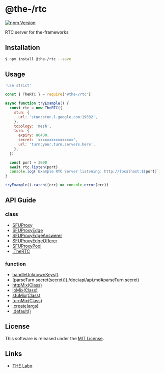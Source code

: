 @the-/rtc
==========

<!---
This file is generated by the-tmpl. Do not update manually.
--->

<!-- Badge Start -->
<a name="badges"></a>

[![npm Version][bd_npm_shield_url]][bd_npm_url]

[bd_repo_url]: https://github.com/the-labo/the
[bd_travis_url]: http://travis-ci.org/the-labo/the
[bd_travis_shield_url]: http://img.shields.io/travis/the-labo/the.svg?style=flat
[bd_travis_com_url]: http://travis-ci.com/the-labo/the
[bd_travis_com_shield_url]: https://api.travis-ci.com/the-labo/the.svg?token=
[bd_license_url]: https://github.com/the-labo/the/blob/master/LICENSE
[bd_npm_url]: http://www.npmjs.org/package/@the-/rtc
[bd_npm_shield_url]: http://img.shields.io/npm/v/@the-/rtc.svg?style=flat
[bd_standard_url]: http://standardjs.com/
[bd_standard_shield_url]: https://img.shields.io/badge/code%20style-standard-brightgreen.svg

<!-- Badge End -->


<!-- Description Start -->
<a name="description"></a>

RTC server for the-frameworks

<!-- Description End -->


<!-- Overview Start -->
<a name="overview"></a>



<!-- Overview End -->


<!-- Sections Start -->
<a name="sections"></a>

<!-- Section from "doc/readme/01.Installation.md.hbs" Start -->

<a name="section-doc-readme-01-installation-md"></a>

Installation
-----

```bash
$ npm install @the-/rtc --save
```


<!-- Section from "doc/readme/01.Installation.md.hbs" End -->

<!-- Section from "doc/readme/02.Usage.md.hbs" Start -->

<a name="section-doc-readme-02-usage-md"></a>

Usage
---------

```javascript
'use strict'

const { TheRTC } = require('@the-/rtc')

async function tryExample() {
  const rtc = new TheRTC({
    stun: {
      url: 'stun:stun.l.google.com:19302',
    },
    topology: 'mesh',
    turn: {
      expiry: 86400,
      secret: 'xxxxxxxxxxxxxxxx',
      url: 'turn:your.turn.servers.here',
    },
  })

  const port = 3000
  await rtc.listen(port)
  console.log(`Example RTC Server listening: http://localhost:${port}`)
}

tryExample().catch((err) => console.error(err))

```


<!-- Section from "doc/readme/02.Usage.md.hbs" End -->


<!-- Sections Start -->

<a name="api"></a>

## API Guide

### class
- [SFUProxy](./doc/api/api.md#SFUProxy)
- [SFUProxyEdge](./doc/api/api.md#SFUProxyEdge)
- [SFUProxyEdgeAnswerer](./doc/api/api.md#SFUProxyEdgeAnswerer)
- [SFUProxyEdgeOfferer](./doc/api/api.md#SFUProxyEdgeOfferer)
- [SFUProxyPool](./doc/api/api.md#SFUProxyPool)
- [.TheRTC](./doc/api/api.md#module_@the-/rtc.TheRTC)
### function
- [handleUnknownKeys()](./doc/api/api.md#handleUnknownKeys)
- [parseTurn secret(secret)](./doc/api/api.md#parseTurn secret)
- [httpMix(Class)](./doc/api/api.md#httpMix)
- [ioMix(Class)](./doc/api/api.md#ioMix)
- [sfuMix(Class)](./doc/api/api.md#sfuMix)
- [turnMix(Class)](./doc/api/api.md#turnMix)
- [.create(args)](./doc/api/api.md#module_@the-/rtc.create)
- [.default()](./doc/api/api.md#module_@the-/rtc.default)

<!-- LICENSE Start -->
<a name="license"></a>

License
-------
This software is released under the [MIT License](https://github.com/the-labo/the/blob/master/LICENSE).

<!-- LICENSE End -->


<!-- Links Start -->
<a name="links"></a>

Links
------

+ [THE Labo][the_labo_url]

[the_labo_url]: https://github.com/the-labo

<!-- Links End -->
